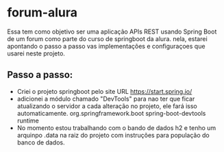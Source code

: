 # forum-alura
Essa tem como objetivo ser uma aplicação APIs REST usando Spring Boot de um forum como parte do curso de springboot da alura.
nela, estarei apontando o passo a passo vas implementações e configuraçoes que usarei neste projeto.

## Passo a passo:

- Criei o projeto springboot pelo site URL https://start.spring.io/
- adicionei a módulo chamado "DevTools" para nao ter que ficar atualizando o servidor a cada alteração no projeto, ele fará isso automaticamente.
      <dependency>
			<groupId>org.springframework.boot</groupId>
			<artifactId>spring-boot-devtools</artifactId>
			<scope>runtime</scope>
		</dependency>
 - No momento estou trabalhando com o bando de dados h2 e tenho um arquinpo .data na raiz do projeto com instruções para população do banco de dados.
